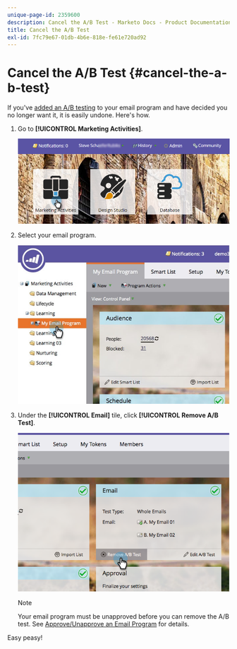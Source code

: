 ```yaml
---
unique-page-id: 2359600
description: Cancel the A/B Test - Marketo Docs - Product Documentation
title: Cancel the A/B Test
exl-id: 7fc79e67-01db-4b6e-818e-fe61e720ad92
---
```

# Cancel the A/B Test {#cancel-the-a-b-test}

If you've  [added an A/B testing](/help/marketo/product-docs/email-marketing/email-programs/email-program-actions/email-test-a-b-test/add-an-a-b-test.md) to your email program and have decided you no longer want it, it is easily undone. Here's how.

1. Go to **[!UICONTROL Marketing Activities]**.

   ![](assets/login-marketing-activities-1.png)

1. Select your email program.

   ![](assets/selectemailprogram-1.jpg)

1. Under the **[!UICONTROL Email]** tile, click **[!UICONTROL Remove A/B Test]**.

   ![](assets/image2015-5-6-14-3a27-3a58.png)

   >[!NOTE]
   >
   >Your email program must be unapproved before you can remove the A/B test. See [Approve/Unapprove an Email Program](/help/marketo/product-docs/email-marketing/email-programs/email-program-actions/approve-unapprove-an-email-program.md) for details.

Easy peasy!
